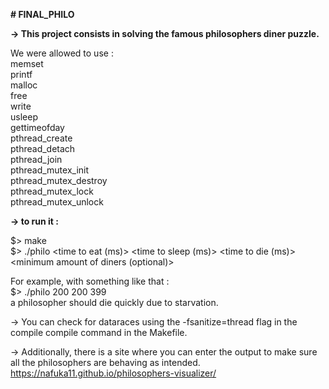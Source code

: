 **# FINAL_PHILO**

**-> This project consists in solving the famous philosophers diner puzzle.**

We were allowed to use :  
memset  
printf  
malloc  
free   
write  
usleep  
gettimeofday  
pthread_create  
pthread_detach  
pthread_join  
pthread_mutex_init  
pthread_mutex_destroy  
pthread_mutex_lock  
pthread_mutex_unlock

**-> to run it :**  

$> make  
$> ./philo <number of philosophers> <time to eat (ms)> <time to sleep (ms)> <time to die (ms)> <minimum amount of diners (optional)>  

For example, with something like that :  
$> ./philo 200 200 399  
a philosopher should die quickly due to starvation.

-> You can check for dataraces using the -fsanitize=thread flag in the compile compile command in the Makefile.  

-> Additionally, there is a site where you can enter the output to make sure all the philosophers are behaving as intended.  
https://nafuka11.github.io/philosophers-visualizer/
